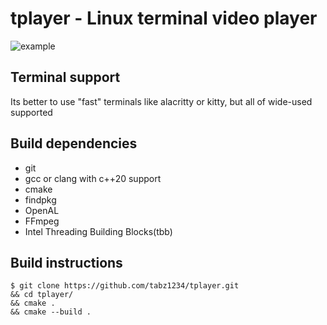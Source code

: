 tplayer - Linux terminal video player
=====================================

![example](https://github.com/tabz1234/tplayer/blob/master/resource/example.jpg)

Terminal support
----------------
Its better to use "fast" terminals like alacritty or kitty, 
but all of wide-used supported

Build dependencies
------------------
- git
- gcc or clang with c++20 support
- cmake
- findpkg
- OpenAL
- FFmpeg
- Intel Threading Building Blocks(tbb)

Build instructions
------------------

    $ git clone https://github.com/tabz1234/tplayer.git
    && cd tplayer/
    && cmake .
    && cmake --build .
    
